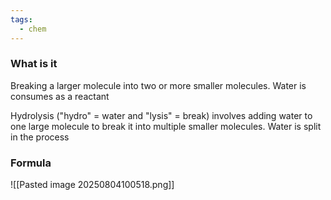 ```yaml
---
tags:
  - chem
---
```

### What is it
Breaking a larger molecule into two or more smaller molecules. Water is consumes as a reactant

Hydrolysis ("hydro" = water and "lysis" = break) involves adding water to one large molecule to break it into multiple smaller molecules. Water is split in the process

### Formula 
![[Pasted image 20250804100518.png]]